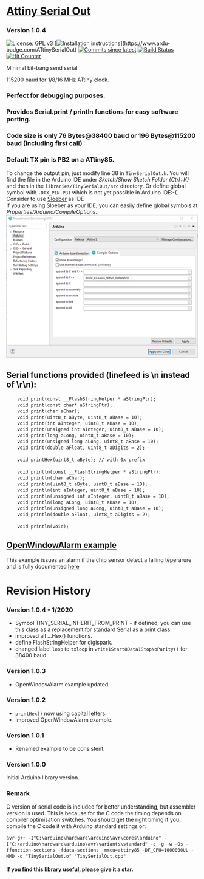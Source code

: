 # [Attiny Serial Out](https://github.com/ArminJo/ATtinySerialOut)
### Version 1.0.4
[![License: GPL v3](https://img.shields.io/badge/License-GPLv3-blue.svg)](https://www.gnu.org/licenses/gpl-3.0)
[![Installation instructions](https://www.ardu-badge.com/badge/ATtinySerialOut.svg?)](https://www.ardu-badge.com/ATtinySerialOut)
[![Commits since latest](https://img.shields.io/github/commits-since/ArminJo/ATtinySerialOut/latest)](https://github.com/ArminJo/ATtinySerialOut/commits/master)
[![Build Status](https://travis-ci.org/ArminJo/ATtinySerialOut.svg?branch=master)](https://travis-ci.org/ArminJo/ATtinySerialOut)
[![Hit Counter](https://hitcounter.pythonanywhere.com/count/tag.svg?url=https%3A%2F%2Fgithub.com%2FArminJo%2FATtinySerialOut)](https://github.com/brentvollebregt/hit-counter)

Minimal bit-bang send serial

115200 baud for 1/8/16 MHz ATtiny clock.
### Perfect for debugging purposes.
### Provides Serial.print / println functions for easy software porting. 
### Code size is only 76 Bytes@38400 baud or 196 Bytes@115200 baud (including first call)
### Default TX pin is PB2 on a ATtiny85.
To change the output pin, just modify line 38 in `TinySerialOut.h`. You will find the file in the Arduino IDE under *Sketch/Show Sketch Folder (Ctrl+K)* and then in the `libraries/TinySerialOut/src` directory. Or define global symbol with `-DTX_PIN PB1` which is not yet possible in Arduino IDE:-(.<br/>
Consider to use [Sloeber](http://eclipse.baeyens.it/stable.php?OS=Windows) as IDE<br/>
If you are using Sloeber as your IDE, you can easily define global symbols at *Properties/Arduino/CompileOptions*.<br/>
![Sloeber settings](https://github.com/ArminJo/ServoEasing/blob/master/pictures/SloeberDefineSymbols.png)

## Serial functions provided (linefeed is \n instead of \r\n):
```   
    void print(const __FlashStringHelper * aStringPtr);
    void print(const char* aStringPtr);
    void print(char aChar);
    void print(uint8_t aByte, uint8_t aBase = 10);
    void print(int aInteger, uint8_t aBase = 10);
    void print(unsigned int aInteger, uint8_t aBase = 10);
    void print(long aLong, uint8_t aBase = 10);
    void print(unsigned long aLong, uint8_t aBase = 10);
    void print(double aFloat, uint8_t aDigits = 2);

    void printHex(uint8_t aByte); // with 0x prefix

    void println(const __FlashStringHelper * aStringPtr);
    void println(char aChar);
    void println(uint8_t aByte, uint8_t aBase = 10);
    void println(int aInteger, uint8_t aBase = 10);
    void println(unsigned int aInteger, uint8_t aBase = 10);
    void println(long aLong, uint8_t aBase = 10);
    void println(unsigned long aLong, uint8_t aBase = 10);
    void println(double aFloat, uint8_t aDigits = 2);

    void println(void);
```
## [OpenWindowAlarm example](https://raw.githubusercontent.com/ArminJo/ATtinySerialOut/master/examples/OpenWindowAlarm/OpenWindowAlarm.ino)
This example issues an alarm if the chip sensor detect a falling teperarure and is fully documented [here](https://github.com/ArminJo/Arduino-OpenWindowAlarm)

# Revision History

### Version 1.0.4 - 1/2020
- Symbol TINY_SERIAL_INHERIT_FROM_PRINT - if defined, you can use this class as a replacement for standard Serial as a print class.
- improved all ...Hex() functions.
- define FlashStringHelper for digispark.
- changed label `loop` to `txloop` in `write1Start8Data1StopNoParity()` for 38400 baud.

### Version 1.0.3
- OpenWindowAlarm example updated.

### Version 1.0.2
- `printHex()` now using capital letters.
- Improved OpenWindowAlarm example.

### Version 1.0.1
- Renamed example to be consistent.

### Version 1.0.0
Initial Arduino library version.

### Remark
C version of serial code is included for better understanding, but assembler version is used. This is because for the C code the timing depends on compiler optimisation switches. You should get the right timing if you compile the C code it with Arduino standard settings or:
```
avr-g++ -I"C:\arduino\hardware\arduino\avr\cores\arduino" -I"C:\arduino\hardware\arduino\avr\variants\standard" -c -g -w -Os -ffunction-sections -fdata-sections -mmcu=attiny85 -DF_CPU=1000000UL -MMD -o "TinySerialOut.o" "TinySerialOut.cpp"
```

#### If you find this library useful, please give it a star.
